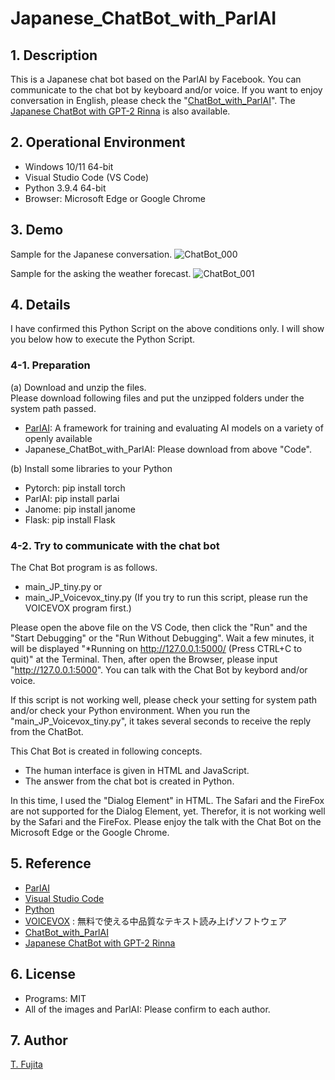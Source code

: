 # Japanese_ChatBot_with_ParlAI
## 1. Description
This is a Japanese chat bot based on the ParlAI by Facebook. You can communicate to the chat bot by keyboard and/or voice.  If you want to enjoy conversation in English, please check the "[ChatBot_with_ParlAI](https://github.com/To-Fujita/ChatBot_with_ParlAI)". The [Japanese ChatBot with GPT-2 Rinna](https://github.com/To-Fujita/ChatBot_with_GPT-2_Rinna) is also available.

## 2. Operational Environment
- Windows 10/11 64-bit
- Visual Studio Code (VS Code)
- Python 3.9.4 64-bit
- Browser: Microsoft Edge or Google Chrome

## 3. Demo
Sample for the Japanese conversation.
![ChatBot_000](https://to-fujita.github.io/Images/Tiny_000.png "Images for ChatBot")
  
Sample for the asking the weather forecast.
![ChatBot_001](https://to-fujita.github.io/Images/Tiny_001.png "Images for ChatBot")

## 4. Details
I have confirmed this Python Script on the above conditions only. I will show you below how to execute the Python Script.

### 4-1. Preparation
(a) Download and unzip the files.  
Please download following files and put the unzipped folders under the system path passed.
- [ParlAI](https://github.com/facebookresearch/parlai): A framework for training and evaluating AI models on a variety of openly available
- Japanese_ChatBot_with_ParlAI: Please download from above "Code".
  
(b) Install some libraries to your Python  
- Pytorch: pip install torch
- ParlAI: pip install parlai
- Janome: pip install janome
- Flask: pip install Flask

### 4-2. Try to communicate with the chat bot
The Chat Bot program is as follows.
- main_JP_tiny.py
or
- main_JP_Voicevox_tiny.py (If you try to run this script, please run the VOICEVOX program first.)

Please open the above file on the VS Code, then click the "Run" and the "Start Debugging" or the "Run Without Debugging". Wait a few minutes, it will be displayed "*Running on http://127.0.0.1:5000/ (Press CTRL+C to quit)" at the Terminal. Then, after open the Browser, please input "http://127.0.0.1:5000". You can talk with the Chat Bot by keybord and/or voice.
  
If this script is not working well, please check your setting for system path and/or check your Python environment. When you run the "main_JP_Voicevox_tiny.py", it takes several seconds to receive the reply from the ChatBot.
  
This Chat Bot is created in following concepts.

- The human interface is given in HTML and JavaScript.
- The answer from the chat bot is created in Python.

In this time, I used the "Dialog Element" in HTML. The Safari and the FireFox are not supported for the Dialog Element, yet. Therefor, it is not working well by the Safari and the FireFox. Please enjoy the talk with the Chat Bot on the Microsoft Edge or the Google Chrome. 

## 5. Reference
- [ParlAI](https://www.parl.ai/)
- [Visual Studio Code](https://code.visualstudio.com/)
- [Python](https://www.python.org/)
- [VOICEVOX](https://voicevox.hiroshiba.jp/) : 無料で使える中品質なテキスト読み上げソフトウェア
- [ChatBot_with_ParlAI](https://github.com/To-Fujita/ChatBot_with_ParlAI)
- [Japanese ChatBot with GPT-2 Rinna](https://github.com/To-Fujita/ChatBot_with_GPT-2_Rinna)

## 6. License
- Programs: MIT
- All of the images and ParlAI: Please confirm to each author.

## 7. Author
[T. Fujita](https://github.com/To-Fujita/)
